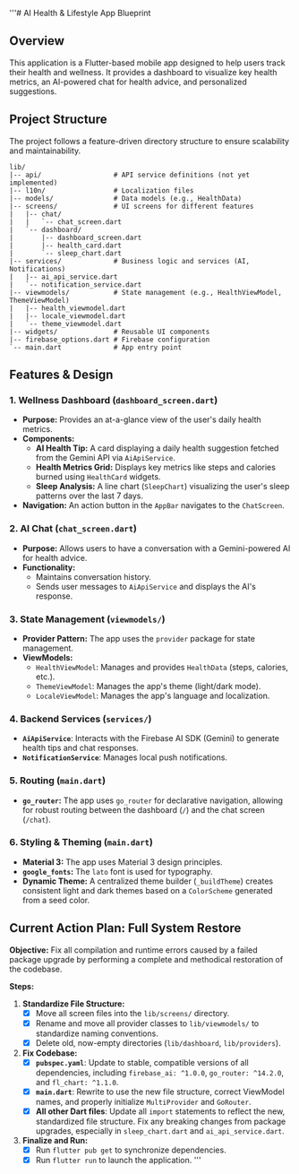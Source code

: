 '''# AI Health & Lifestyle App Blueprint

## Overview

This application is a Flutter-based mobile app designed to help users track their health and wellness. It provides a dashboard to visualize key health metrics, an AI-powered chat for health advice, and personalized suggestions.

## Project Structure

The project follows a feature-driven directory structure to ensure scalability and maintainability.

```
lib/
|-- api/                  # API service definitions (not yet implemented)
|-- l10n/                 # Localization files
|-- models/               # Data models (e.g., HealthData)
|-- screens/              # UI screens for different features
|   |-- chat/
|   |   `-- chat_screen.dart
|   `-- dashboard/
|       |-- dashboard_screen.dart
|       |-- health_card.dart
|       `-- sleep_chart.dart
|-- services/             # Business logic and services (AI, Notifications)
|   |-- ai_api_service.dart
|   `-- notification_service.dart
|-- viewmodels/           # State management (e.g., HealthViewModel, ThemeViewModel)
|   |-- health_viewmodel.dart
|   |-- locale_viewmodel.dart
|   `-- theme_viewmodel.dart
|-- widgets/              # Reusable UI components
|-- firebase_options.dart # Firebase configuration
`-- main.dart             # App entry point
```

## Features & Design

### 1. Wellness Dashboard (`dashboard_screen.dart`)
- **Purpose:** Provides an at-a-glance view of the user's daily health metrics.
- **Components:**
  - **AI Health Tip:** A card displaying a daily health suggestion fetched from the Gemini API via `AiApiService`.
  - **Health Metrics Grid:** Displays key metrics like steps and calories burned using `HealthCard` widgets.
  - **Sleep Analysis:** A line chart (`SleepChart`) visualizing the user's sleep patterns over the last 7 days.
- **Navigation:** An action button in the `AppBar` navigates to the `ChatScreen`.

### 2. AI Chat (`chat_screen.dart`)
- **Purpose:** Allows users to have a conversation with a Gemini-powered AI for health advice.
- **Functionality:**
  - Maintains conversation history.
  - Sends user messages to `AiApiService` and displays the AI's response.

### 3. State Management (`viewmodels/`)
- **Provider Pattern:** The app uses the `provider` package for state management.
- **ViewModels:**
  - `HealthViewModel`: Manages and provides `HealthData` (steps, calories, etc.).
  - `ThemeViewModel`: Manages the app's theme (light/dark mode).
  - `LocaleViewModel`: Manages the app's language and localization.

### 4. Backend Services (`services/`)
- **`AiApiService`**: Interacts with the Firebase AI SDK (Gemini) to generate health tips and chat responses.
- **`NotificationService`**: Manages local push notifications.

### 5. Routing (`main.dart`)
- **`go_router`:** The app uses `go_router` for declarative navigation, allowing for robust routing between the dashboard (`/`) and the chat screen (`/chat`).

### 6. Styling & Theming (`main.dart`)
- **Material 3:** The app uses Material 3 design principles.
- **`google_fonts`:** The `lato` font is used for typography.
- **Dynamic Theme:** A centralized theme builder (`_buildTheme`) creates consistent light and dark themes based on a `ColorScheme` generated from a seed color.

## Current Action Plan: Full System Restore

**Objective:** Fix all compilation and runtime errors caused by a failed package upgrade by performing a complete and methodical restoration of the codebase.

**Steps:**

1.  **Standardize File Structure:**
    - [x] Move all screen files into the `lib/screens/` directory.
    - [x] Rename and move all provider classes to `lib/viewmodels/` to standardize naming conventions.
    - [x] Delete old, now-empty directories (`lib/dashboard`, `lib/providers`).

2.  **Fix Codebase:**
    - [x] **`pubspec.yaml`**: Update to stable, compatible versions of all dependencies, including `firebase_ai: ^1.0.0`, `go_router: ^14.2.0`, and `fl_chart: ^1.1.0`.
    - [x] **`main.dart`**: Rewrite to use the new file structure, correct ViewModel names, and properly initialize `MultiProvider` and `GoRouter`.
    - [x] **All other Dart files**: Update all `import` statements to reflect the new, standardized file structure. Fix any breaking changes from package upgrades, especially in `sleep_chart.dart` and `ai_api_service.dart`.

3.  **Finalize and Run:**
    - [x] Run `flutter pub get` to synchronize dependencies.
    - [x] Run `flutter run` to launch the application.
'''